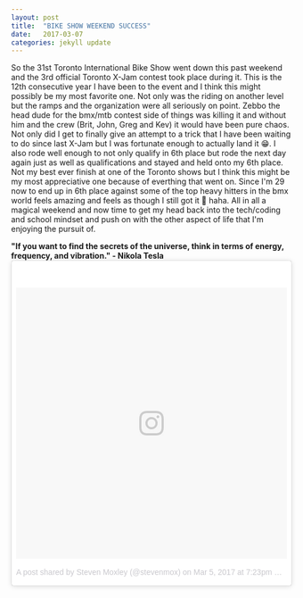 ```yaml
---
layout: post
title:  "BIKE SHOW WEEKEND SUCCESS"
date:   2017-03-07
categories: jekyll update
---
```

So the 31st Toronto International Bike Show went down this past weekend and the 3rd official Toronto X-Jam contest took place during it. This is the 12th consecutive year I have been to the event and I think this might possibly be my most favorite one. Not only was the riding on another level but the ramps and the organization were all seriously on point. Zebbo the head dude for the bmx/mtb contest side of things was killing it and without him and the crew (Brit, John, Greg and Kev) it would have been pure chaos. Not only did I get to finally give an attempt to a trick that I have been waiting to do since last X-Jam but I was fortunate enough to actually land it 😁. I also rode well enough to not only qualify in 6th place but rode the next day again just as well as qualifications and stayed and held onto my 6th place. Not my best ever finish at one of the Toronto shows but I think this might be my most appreciative one because of everthing that went on. Since I'm 29 now to end up in 6th place against some of the top heavy hitters in the bmx world feels amazing and feels as though I still got it 💪 haha. All in all a magical weekend and now time to get my head back into the tech/coding and school mindset and push on with the other aspect of life that I'm enjoying the pursuit of.

<div class="quote"><b>"If you want to find the secrets of the universe, think in terms of energy, frequency, and vibration." - Nikola Tesla</b>

<div class="instagram-link"><blockquote class="instagram-media" data-instgrm-version="7" style=" background:#FFF; border:0; border-radius:3px; box-shadow:0 0 1px 0 rgba(0,0,0,0.5),0 1px 10px 0 rgba(0,0,0,0.15); margin: 1px; max-width:658px; padding:0; width:99.375%; width:-webkit-calc(100% - 2px); width:calc(100% - 2px);"><div style="padding:8px;"> <div style=" background:#F8F8F8; line-height:0; margin-top:40px; padding:50.0% 0; text-align:center; width:100%;"> <div style=" background:url(data:image/png;base64,iVBORw0KGgoAAAANSUhEUgAAACwAAAAsCAMAAAApWqozAAAABGdBTUEAALGPC/xhBQAAAAFzUkdCAK7OHOkAAAAMUExURczMzPf399fX1+bm5mzY9AMAAADiSURBVDjLvZXbEsMgCES5/P8/t9FuRVCRmU73JWlzosgSIIZURCjo/ad+EQJJB4Hv8BFt+IDpQoCx1wjOSBFhh2XssxEIYn3ulI/6MNReE07UIWJEv8UEOWDS88LY97kqyTliJKKtuYBbruAyVh5wOHiXmpi5we58Ek028czwyuQdLKPG1Bkb4NnM+VeAnfHqn1k4+GPT6uGQcvu2h2OVuIf/gWUFyy8OWEpdyZSa3aVCqpVoVvzZZ2VTnn2wU8qzVjDDetO90GSy9mVLqtgYSy231MxrY6I2gGqjrTY0L8fxCxfCBbhWrsYYAAAAAElFTkSuQmCC); display:block; height:44px; margin:0 auto -44px; position:relative; top:-22px; width:44px;"></div></div><p style=" color:#c9c8cd; font-family:Arial,sans-serif; font-size:14px; line-height:17px; margin-bottom:0; margin-top:8px; overflow:hidden; padding:8px 0 7px; text-align:center; text-overflow:ellipsis; white-space:nowrap;"><a href="https://www.instagram.com/p/BRSAx6DBlkp/" style=" color:#c9c8cd; font-family:Arial,sans-serif; font-size:14px; font-style:normal; font-weight:normal; line-height:17px; text-decoration:none;" target="_blank">A post shared by Steven Moxley (@stevenmox)</a> on <time style=" font-family:Arial,sans-serif; font-size:14px; line-height:17px;" datetime="2017-03-06T03:23:05+00:00">Mar 5, 2017 at 7:23pm PST</time></p></div></blockquote> <script async defer src="//platform.instagram.com/en_US/embeds.js"></script>
